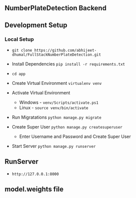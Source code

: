## NumberPlateDetection Backend
## Development Setup

### Local Setup

- `git clone https://github.com/abhijeet-dhumal/FullStackNumberPlateDetection.git`

- Install Dependencies `pip install -r requirements.txt`

- `cd app`

- Create Virtual Environment `virtualenv venv`

- Activate Virtual Environment 
    - Windows - `venv/Scripts/activate.ps1`
    - Linux - `source venv/bin/activate`



- Run Migratations `python manage.py migrate`

- Create Super User `python manage.py createsuperuser`
    - Enter Username and Password and Create Super User

- Start Server `python manage.py runserver`

## RunServer 
- `http://127.0.0.1:8000`

## model.weights file
```

```

